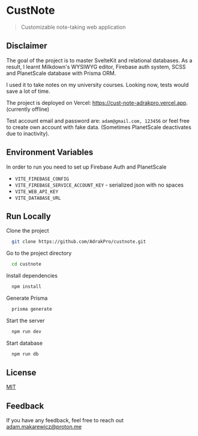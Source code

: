 # CustNote

> Customizable note-taking web application

## Disclaimer

The goal of the project is to master SvelteKit and relational databases. As a result, I learnt Milkdown's WYSIWYG editor, Firebase auth system, SCSS and PlanetScale database with Prisma ORM.

I used it to take notes on my university courses. Looking now, tests would save a lot of time.

The project is deployed on Vercel: https://cust-note-adrakpro.vercel.app. (currently offline)

Test account email and password are: `adam@gmail.com, 123456` or feel free to create own account with fake data.
(Sometimes PlanetScale deactivates due to inactivity).

## Environment Variables

In order to run you need to set up Firebase Auth and PlanetScale

- `VITE_FIREBASE_CONFIG`
- `VITE_FIREBASE_SERVICE_ACCOUNT_KEY` - serialized json with no spaces
- `VITE_WEB_API_KEY`
- `VITE_DATABASE_URL`

## Run Locally

Clone the project

```bash
  git clone https://github.com/AdrakPro/custnote.git
```

Go to the project directory

```bash
  cd custnote
```

Install dependencies

```bash
  npm install
```

Generate Prisma

```bash
  prisma generate
```

Start the server

```bash
  npm run dev
```

Start database

```bash
  npm run db
```

## License

[MIT](LICENSE.md)

## Feedback

If you have any feedback, feel free to reach out adam.makarewicz@proton.me
